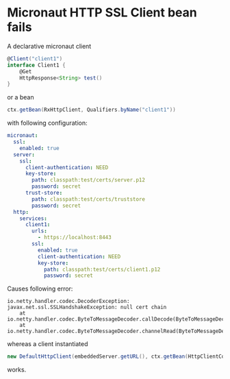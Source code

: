 # Micronaut HTTP SSL Client bean fails  

A declarative micronaut client 

```groovy
@Client("client1")
interface Client1 {
    @Get
    HttpResponse<String> test()
}
```

or a bean  

```groovy
ctx.getBean(RxHttpClient, Qualifiers.byName("client1"))
```

with following configuration:   

```yaml
micronaut:    
  ssl:
    enabled: true
  server:
    ssl:
      client-authentication: NEED
      key-store:
        path: classpath:test/certs/server.p12
        password: secret
      trust-store:
        path: classpath:test/certs/truststore
        password: secret
  http:
    services:
      client1:
        urls:
          - https://localhost:8443
        ssl:
          enabled: true
          client-authentication: NEED
          key-store:
            path: classpath:test/certs/client1.p12
            password: secret
```

Causes following error:
```
io.netty.handler.codec.DecoderException: javax.net.ssl.SSLHandshakeException: null cert chain
	at io.netty.handler.codec.ByteToMessageDecoder.callDecode(ByteToMessageDecoder.java:475)
	at io.netty.handler.codec.ByteToMessageDecoder.channelRead(ByteToMessageDecoder.java:283)
```

whereas a client instantiated
```groovy
new DefaultHttpClient(embeddedServer.getURL(), ctx.getBean(HttpClientConfiguration, Qualifiers.byName("client1")))
```

works.

